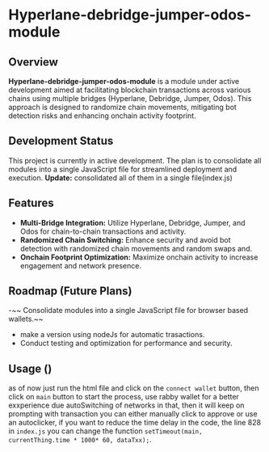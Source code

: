 # Hyperlane-debridge-jumper-odos-module

## Overview
**Hyperlane-debridge-jumper-odos-module** is a module under active development aimed at facilitating blockchain transactions across various chains using multiple bridges (Hyperlane, Debridge, Jumper, Odos). This approach is designed to randomize chain movements, mitigating bot detection risks and enhancing onchain activity footprint.

## Development Status
This project is currently in active development. The plan is to consolidate all modules into a single JavaScript file for streamlined deployment and execution.
**Update:** consolidated all of them in a single file(index.js)

## Features
- **Multi-Bridge Integration:** Utilize Hyperlane, Debridge, Jumper, and Odos for chain-to-chain transactions and activity.
- **Randomized Chain Switching:** Enhance security and avoid bot detection with randomized chain movements and random swaps and.
- **Onchain Footprint Optimization:** Maximize onchain activity to increase engagement and network presence.

## Roadmap (Future Plans)
-~~ Consolidate modules into a single JavaScript file for browser based wallets.~~
- make a version using nodeJs for automatic trasactions.
- Conduct testing and optimization for performance and security.

## Usage ()
as of now just run the html file and click on the `connect wallet` button, then click on `main` button to start the process, use rabby wallet for a better exxperience due autoSwitching of networks in that, then it will keep on prompting with transaction you can either manually click to approve or use an autoclicker, if you want to reduce the time delay in the code, the line 828 in `index.js` you can change the function `setTimeout(main, currentThing.time * 1000* 60, dataTxx);`.    